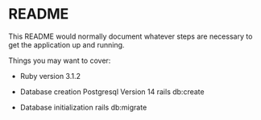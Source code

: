 # README

This README would normally document whatever steps are necessary to get the
application up and running.

Things you may want to cover:

* Ruby version
  3.1.2
  
* Database creation
    Postgresql Version 14
    rails db:create

* Database initialization
    rails db:migrate

